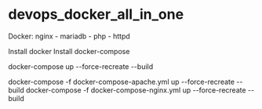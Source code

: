 # devops_docker_all_in_one
Docker: nginx - mariadb - php - httpd
<!-- requirement  -->
Install docker
Install docker-compose
<!-- Run command -->
docker-compose up --force-recreate --build
<!-- Run command with file -->
docker-compose -f docker-compose-apache.yml up --force-recreate --build
docker-compose -f docker-compose-nginx.yml up --force-recreate --build
<!-- docker command push an image -->
<!-- docker tag local-image:tagname reponame:tagname -->
<!-- docker push reponame:tagname -->
<!-- refer to https://github.com/CentOS/CentOS-Dockerfiles -->